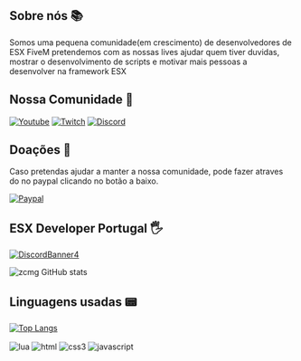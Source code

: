 ## Sobre nós 📚

Somos uma pequena comunidade(em crescimento) de desenvolvedores de ESX FiveM pretendemos com as nossas lives ajudar quem tiver duvidas, mostrar o desenvolvimento de scripts e motivar mais pessoas a desenvolver na framework ESX

## Nossa Comunidade 🔗

[![Youtube](https://img.shields.io/badge/YouTube-FF0000?style=for-the-badge&logo=youtube&logoColor=white)](https://www.youtube.com/channel/UCrrjbyHC6KZqtO-M5C1PhSQ)
[![Twitch](https://img.shields.io/badge/Twitch-9146FF?style=for-the-badge&logo=twitch&logoColor=white)](https://www.twitch.tv/esx_developer_pt/)
[![Discord](https://img.shields.io/badge/Discord-5865F2?style=for-the-badge&logo=discord&logoColor=white)](https://discord.gg/Qt5WraEMxf)

## Doações 💸

Caso pretendas ajudar a manter a nossa comunidade, pode fazer atraves do no paypal clicando no botão a baixo.

[![Paypal](https://img.shields.io/badge/Paypal-00457C?style=for-the-badge&logo=paypal&logoColor=white)](https://www.paypal.com/paypalme/esxdeveloperpt)

## ESX Developer Portugal 🖐️

[![DiscordBanner4](https://discordapp.com/api/guilds/859390913221361675/widget.png?style=banner4)](https://discord.gg/Qt5WraEMxf)


![zcmg GitHub stats](https://github-readme-stats.vercel.app/api?username=zcmg&show_icons=true&theme=dracula&count_private=true)


## Linguagens usadas 📟

[![Top Langs](https://github-readme-stats.vercel.app/api/top-langs/?username=zcmg&layout=compact)](https://github.com/anuraghazra/github-readme-stats)
<br/>

<div style="display: inline_block">
  <img align="center" alt="lua" src="https://img.shields.io/badge/Lua-2C2D72?style=for-the-badge&logo=lua&logoColor=white" />
  <img align="center" alt="html" src="https://img.shields.io/badge/HTML5-E34F26?style=for-the-badge&logo=html5&logoColor=white" />
  <img align="center" alt="css3" src="https://img.shields.io/badge/CSS3-1572B6?style=for-the-badge&logo=css3&logoColor=white" />
  <img align="center" alt="javascript" src="https://img.shields.io/badge/JavaScript-F7DF1E?style=for-the-badge&logo=JavaScript&logoColor=black" />
</div><br/>



